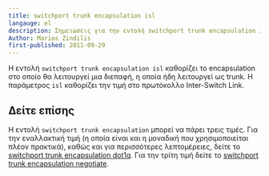 ```yaml
---
title: switchport trunk encapsulation isl
langauge: el
description: Σημειώσεις για την εντολή switchport trunk encapsulation isl σε συσκευές Cisco
Author: Marios Zindilis
first-published: 2011-09-29
---
```


Η εντολή `switchport trunk encapsulation isl` καθορίζει το encapsulation 
στο οποίο θα λειτουργεί μια διεπαφή, η οποία ήδη λειτουργεί ως trunk. Η 
παράμετρος `isl` καθορίζει την τιμή στο πρωτόκολλο Inter-Switch Link.

Δείτε επίσης
------------

Η εντολή `switchport trunk encapsulation` μπορεί να πάρει τρεις τιμές. 
Για την εναλλακτική τιμή (η οποία είναι και η μοναδική που 
χρησιμοποιείται πλέον πρακτικά), καθώς και για περισσότερες λεπτομέρειες, 
δείτε το [switchport trunk encapsulation dot1q](/posts/cisco-switchport-trunk-encapsulation-dot1q/). 
Για την τρίτη τιμή δείτε το [switchport trunk encapsulation negotiate](/posts/cisco-switchport-trunk-encapsulation-negotiate/).
